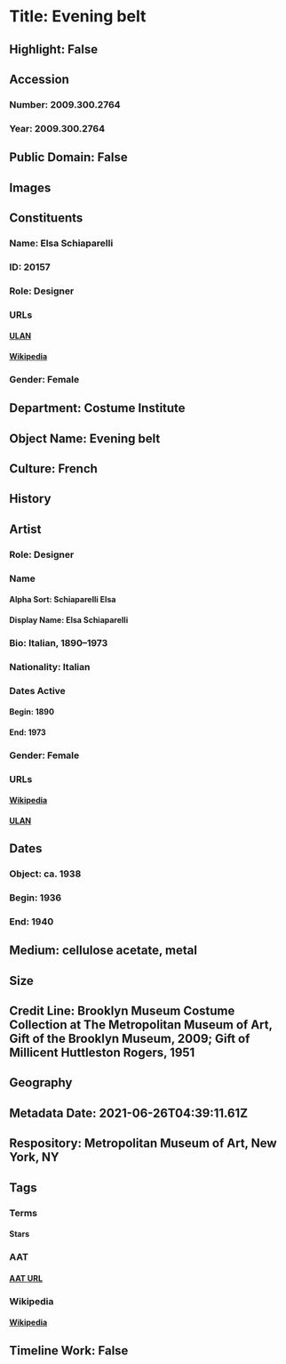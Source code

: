 # Title: Evening belt
## Highlight: False
## Accession
### Number: 2009.300.2764
### Year: 2009.300.2764
## Public Domain: False
## Images
## Constituents
### Name: Elsa Schiaparelli
### ID: 20157
### Role: Designer
### URLs
#### [ULAN](http://vocab.getty.edu/page/ulan/500121780)
#### [Wikipedia](https://www.wikidata.org/wiki/Q464023)
### Gender: Female
## Department: Costume Institute
## Object Name: Evening belt
## Culture: French
## History
## Artist
### Role: Designer
### Name
#### Alpha Sort: Schiaparelli Elsa
#### Display Name: Elsa Schiaparelli
### Bio: Italian, 1890–1973
### Nationality: Italian
### Dates Active
#### Begin: 1890
#### End: 1973
### Gender: Female
### URLs
#### [Wikipedia](https://www.wikidata.org/wiki/Q464023)
#### [ULAN](http://vocab.getty.edu/page/ulan/500121780)
## Dates
### Object: ca. 1938
### Begin: 1936
### End: 1940
## Medium: cellulose acetate, metal
## Size
## Credit Line: Brooklyn Museum Costume Collection at The Metropolitan Museum of Art, Gift of the Brooklyn Museum, 2009; Gift of Millicent Huttleston Rogers, 1951
## Geography
## Metadata Date: 2021-06-26T04:39:11.61Z
## Respository: Metropolitan Museum of Art, New York, NY
## Tags
### Terms
#### Stars
### AAT
#### [AAT URL](http://vocab.getty.edu/page/aat/300387654)
### Wikipedia
#### [Wikipedia]()
## Timeline Work: False